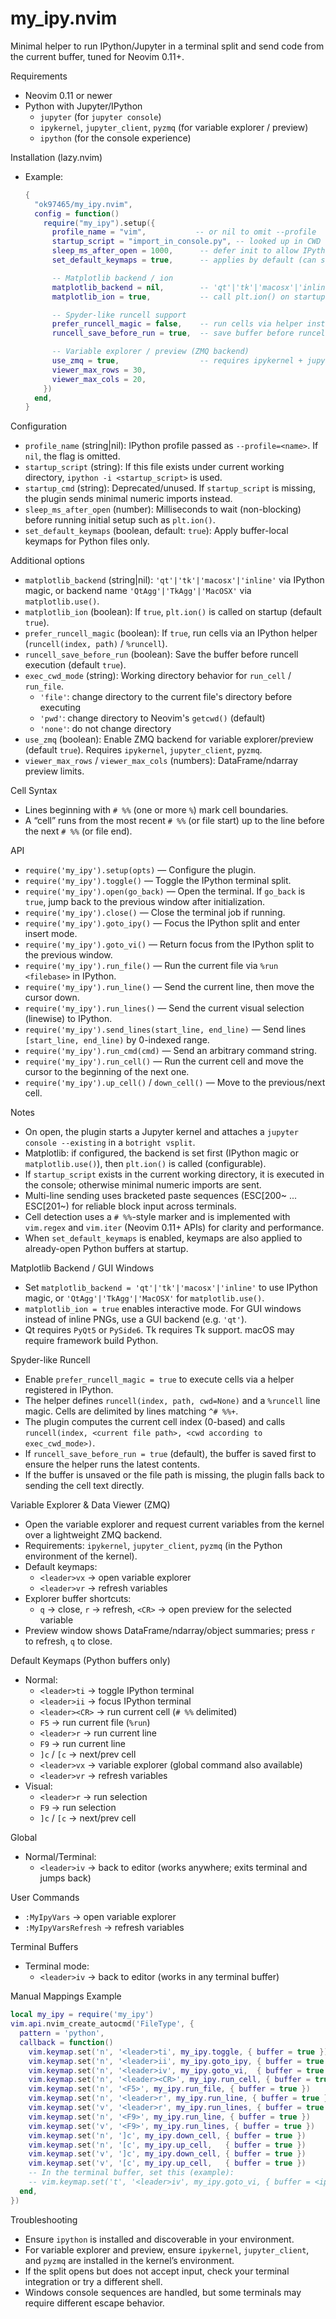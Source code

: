 # my_ipy.nvim

Minimal helper to run IPython/Jupyter in a terminal split and send code from the current buffer, tuned for Neovim 0.11+.

Requirements
- Neovim 0.11 or newer
- Python with Jupyter/IPython
  - `jupyter` (for `jupyter console`)
  - `ipykernel`, `jupyter_client`, `pyzmq` (for variable explorer / preview)
  - `ipython` (for the console experience)

Installation (lazy.nvim)
- Example:
  ```lua
  {
    "ok97465/my_ipy.nvim",
    config = function()
      require("my_ipy").setup({
        profile_name = "vim",           -- or nil to omit --profile
        startup_script = "import_in_console.py", -- looked up in CWD
        sleep_ms_after_open = 1000,      -- defer init to allow IPython to start
        set_default_keymaps = true,      -- applies by default (can set false)

        -- Matplotlib backend / ion
        matplotlib_backend = nil,        -- 'qt'|'tk'|'macosx'|'inline' or 'QtAgg'|'TkAgg'|'MacOSX'
        matplotlib_ion = true,           -- call plt.ion() on startup

        -- Spyder-like runcell support
        prefer_runcell_magic = false,    -- run cells via helper instead of raw text
        runcell_save_before_run = true,  -- save buffer before runcell to use up-to-date file

        -- Variable explorer / preview (ZMQ backend)
        use_zmq = true,                  -- requires ipykernel + jupyter_client + pyzmq
        viewer_max_rows = 30,
        viewer_max_cols = 20,
      })
    end,
  }
  ```

Configuration
- `profile_name` (string|nil): IPython profile passed as `--profile=<name>`. If `nil`, the flag is omitted.
- `startup_script` (string): If this file exists under current working directory, `ipython -i <startup_script>` is used.
- `startup_cmd` (string): Deprecated/unused. If `startup_script` is missing, the plugin sends minimal numeric imports instead.
- `sleep_ms_after_open` (number): Milliseconds to wait (non-blocking) before running initial setup such as `plt.ion()`.
- `set_default_keymaps` (boolean, default: `true`): Apply buffer-local keymaps for Python files only.

Additional options
- `matplotlib_backend` (string|nil): `'qt'|'tk'|'macosx'|'inline'` via IPython magic, or backend name `'QtAgg'|'TkAgg'|'MacOSX'` via `matplotlib.use()`.
- `matplotlib_ion` (boolean): If `true`, `plt.ion()` is called on startup (default `true`).
- `prefer_runcell_magic` (boolean): If `true`, run cells via an IPython helper (`runcell(index, path)` / `%runcell`).
- `runcell_save_before_run` (boolean): Save the buffer before runcell execution (default `true`).
- `exec_cwd_mode` (string): Working directory behavior for `run_cell` / `run_file`.
  - `'file'`: change directory to the current file's directory before executing
  - `'pwd'`: change directory to Neovim's `getcwd()` (default)
  - `'none'`: do not change directory
- `use_zmq` (boolean): Enable ZMQ backend for variable explorer/preview (default `true`). Requires `ipykernel`, `jupyter_client`, `pyzmq`.
- `viewer_max_rows` / `viewer_max_cols` (numbers): DataFrame/ndarray preview limits.

Cell Syntax
- Lines beginning with `# %%` (one or more `%`) mark cell boundaries.
- A “cell” runs from the most recent `# %%` (or file start) up to the line before the next `# %%` (or file end).

API
- `require('my_ipy').setup(opts)` — Configure the plugin.
- `require('my_ipy').toggle()` — Toggle the IPython terminal split.
- `require('my_ipy').open(go_back)` — Open the terminal. If `go_back` is `true`, jump back to the previous window after initialization.
- `require('my_ipy').close()` — Close the terminal job if running.
- `require('my_ipy').goto_ipy()` — Focus the IPython split and enter insert mode.
- `require('my_ipy').goto_vi()` — Return focus from the IPython split to the previous window.
- `require('my_ipy').run_file()` — Run the current file via `%run <filebase>` in IPython.
- `require('my_ipy').run_line()` — Send the current line, then move the cursor down.
- `require('my_ipy').run_lines()` — Send the current visual selection (linewise) to IPython.
- `require('my_ipy').send_lines(start_line, end_line)` — Send lines `[start_line, end_line)` by 0-indexed range.
- `require('my_ipy').run_cmd(cmd)` — Send an arbitrary command string.
- `require('my_ipy').run_cell()` — Run the current cell and move the cursor to the beginning of the next one.
- `require('my_ipy').up_cell()` / `down_cell()` — Move to the previous/next cell.

Notes
- On open, the plugin starts a Jupyter kernel and attaches a `jupyter console --existing` in a `botright vsplit`.
- Matplotlib: if configured, the backend is set first (IPython magic or `matplotlib.use()`), then `plt.ion()` is called (configurable).
- If `startup_script` exists in the current working directory, it is executed in the console; otherwise minimal numeric imports are sent.
- Multi-line sending uses bracketed paste sequences (ESC[200~ ... ESC[201~) for reliable block input across terminals.
- Cell detection uses a `# %%`-style marker and is implemented with `vim.regex` and `vim.iter` (Neovim 0.11+ APIs) for clarity and performance.
- When `set_default_keymaps` is enabled, keymaps are also applied to already-open Python buffers at startup.

Matplotlib Backend / GUI Windows
- Set `matplotlib_backend = 'qt'|'tk'|'macosx'|'inline'` to use IPython magic, or `'QtAgg'|'TkAgg'|'MacOSX'` for `matplotlib.use()`.
- `matplotlib_ion = true` enables interactive mode. For GUI windows instead of inline PNGs, use a GUI backend (e.g. `'qt'`).
- Qt requires `PyQt5` or `PySide6`. Tk requires Tk support. macOS may require framework build Python.

Spyder-like Runcell
- Enable `prefer_runcell_magic = true` to execute cells via a helper registered in IPython.
- The helper defines `runcell(index, path, cwd=None)` and a `%runcell` line magic. Cells are delimited by lines matching `^# %%+`.
- The plugin computes the current cell index (0-based) and calls `runcell(index, <current file path>, <cwd according to exec_cwd_mode>)`.
- If `runcell_save_before_run = true` (default), the buffer is saved first to ensure the helper runs the latest contents.
- If the buffer is unsaved or the file path is missing, the plugin falls back to sending the cell text directly.

Variable Explorer & Data Viewer (ZMQ)
- Open the variable explorer and request current variables from the kernel over a lightweight ZMQ backend.
- Requirements: `ipykernel`, `jupyter_client`, `pyzmq` (in the Python environment of the kernel).
- Default keymaps:
  - `<leader>vx` → open variable explorer
  - `<leader>vr` → refresh variables
- Explorer buffer shortcuts:
  - `q` → close, `r` → refresh, `<CR>` → open preview for the selected variable
- Preview window shows DataFrame/ndarray/object summaries; press `r` to refresh, `q` to close.

Default Keymaps (Python buffers only)
- Normal:
  - `<leader>ti` → toggle IPython terminal
  - `<leader>ii` → focus IPython terminal
  - `<leader><CR>` → run current cell (`# %%` delimited)
  - `F5` → run current file (`%run`)
  - `<leader>r` → run current line
  - `F9` → run current line
  - `]c` / `[c` → next/prev cell
  - `<leader>vx` → variable explorer (global command also available)
  - `<leader>vr` → refresh variables
- Visual:
  - `<leader>r` → run selection
  - `F9` → run selection
  - `]c` / `[c` → next/prev cell

Global
- Normal/Terminal:
  - `<leader>iv` → back to editor (works anywhere; exits terminal and jumps back)

User Commands
- `:MyIpyVars` → open variable explorer
- `:MyIpyVarsRefresh` → refresh variables

Terminal Buffers
- Terminal mode:
  - `<leader>iv` → back to editor (works in any terminal buffer)

Manual Mappings Example
```lua
local my_ipy = require('my_ipy')
vim.api.nvim_create_autocmd('FileType', {
  pattern = 'python',
  callback = function()
    vim.keymap.set('n', '<leader>ti', my_ipy.toggle, { buffer = true })
    vim.keymap.set('n', '<leader>ii', my_ipy.goto_ipy, { buffer = true })
    vim.keymap.set('n', '<leader>iv', my_ipy.goto_vi,  { buffer = true })
    vim.keymap.set('n', '<leader><CR>', my_ipy.run_cell, { buffer = true })
    vim.keymap.set('n', '<F5>', my_ipy.run_file, { buffer = true })
    vim.keymap.set('n', '<leader>r', my_ipy.run_line, { buffer = true })
    vim.keymap.set('v', '<leader>r', my_ipy.run_lines, { buffer = true })
    vim.keymap.set('n', '<F9>', my_ipy.run_line, { buffer = true })
    vim.keymap.set('v', '<F9>', my_ipy.run_lines, { buffer = true })
    vim.keymap.set('n', ']c', my_ipy.down_cell, { buffer = true })
    vim.keymap.set('n', '[c', my_ipy.up_cell,   { buffer = true })
    vim.keymap.set('v', ']c', my_ipy.down_cell, { buffer = true })
    vim.keymap.set('v', '[c', my_ipy.up_cell,   { buffer = true })
    -- In the terminal buffer, set this (example):
    -- vim.keymap.set('t', '<leader>iv', my_ipy.goto_vi, { buffer = <ipy_bufnr> })
  end,
})
```

Troubleshooting
- Ensure `ipython` is installed and discoverable in your environment.
- For variable explorer and preview, ensure `ipykernel`, `jupyter_client`, and `pyzmq` are installed in the kernel’s environment.
- If the split opens but does not accept input, check your terminal integration or try a different shell.
- Windows console sequences are handled, but some terminals may require different escape behavior.
